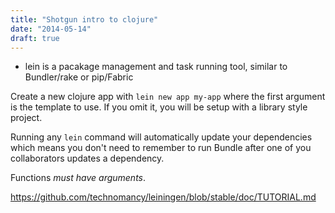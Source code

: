 ```yaml
---
title: "Shotgun intro to clojure"
date: "2014-05-14"
draft: true
---
```


- lein is a pacakage management and task running tool, similar to Bundler/rake or pip/Fabric

Create a new clojure app with `lein new app my-app` where the first argument is the template to use. If you omit it, you will be setup with a library style project.

Running any `lein` command will automatically update your dependencies which means you don't need to remember to run Bundle after one of you collaborators updates a dependency.

Functions *must have arguments*.


https://github.com/technomancy/leiningen/blob/stable/doc/TUTORIAL.md

